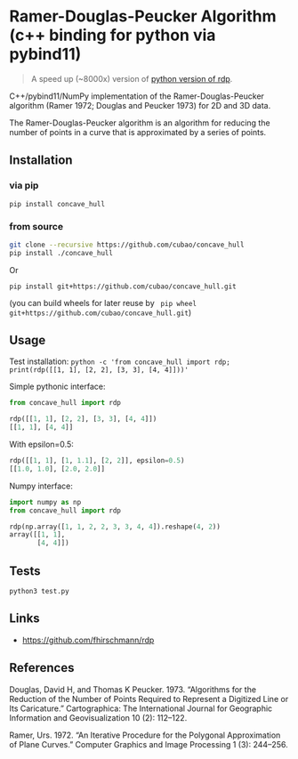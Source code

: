 # Ramer-Douglas-Peucker Algorithm (c++ binding for python via pybind11)

>   A speed up (~8000x) version of [python version of rdp](https://github.com/fhirschmann/rdp).

C++/pybind11/NumPy implementation of the Ramer-Douglas-Peucker algorithm (Ramer 1972; Douglas and Peucker 1973) for 2D and 3D data.

The Ramer-Douglas-Peucker algorithm is an algorithm for reducing the number of points in a curve that is approximated by a series of points.


## Installation

### via pip

```
pip install concave_hull
```

### from source

```bash
git clone --recursive https://github.com/cubao/concave_hull
pip install ./concave_hull
```

Or

```
pip install git+https://github.com/cubao/concave_hull.git
```

(you can build wheels for later reuse by ` pip wheel git+https://github.com/cubao/concave_hull.git`)

## Usage

Test installation: `python -c 'from concave_hull import rdp; print(rdp([[1, 1], [2, 2], [3, 3], [4, 4]]))'`

Simple pythonic interface:

```python
from concave_hull import rdp

rdp([[1, 1], [2, 2], [3, 3], [4, 4]])
[[1, 1], [4, 4]]
```

With epsilon=0.5:

```python
rdp([[1, 1], [1, 1.1], [2, 2]], epsilon=0.5)
[[1.0, 1.0], [2.0, 2.0]]
```

Numpy interface:

```python
import numpy as np
from concave_hull import rdp

rdp(np.array([1, 1, 2, 2, 3, 3, 4, 4]).reshape(4, 2))
array([[1, 1],
       [4, 4]])
```

## Tests

```
python3 test.py
```

## Links

-   https://github.com/fhirschmann/rdp

## References

Douglas, David H, and Thomas K Peucker. 1973. “Algorithms for the Reduction of the Number of Points Required to Represent a Digitized Line or Its Caricature.” Cartographica: The International Journal for Geographic Information and Geovisualization 10 (2): 112–122.

Ramer, Urs. 1972. “An Iterative Procedure for the Polygonal Approximation of Plane Curves.” Computer Graphics and Image Processing 1 (3): 244–256.
